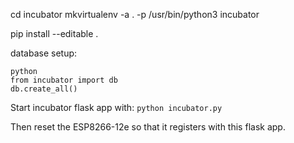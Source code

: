 
cd incubator
mkvirtualenv -a . -p /usr/bin/python3 incubator 

pip install --editable .

database setup:
```
python
from incubator import db
db.create_all()
```

Start incubator flask app with:
`python incubator.py`

Then reset the ESP8266-12e so that it registers with this flask app.
